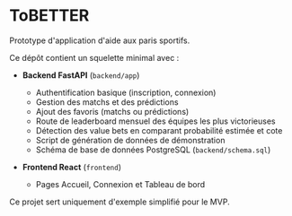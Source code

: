 # ToBETTER

Prototype d'application d'aide aux paris sportifs.

Ce dépôt contient un squelette minimal avec :

- **Backend FastAPI** (`backend/app`)
  - Authentification basique (inscription, connexion)
  - Gestion des matchs et des prédictions
  - Ajout des favoris (matchs ou prédictions)
  - Route de leaderboard mensuel des équipes les plus victorieuses
  - Détection des value bets en comparant probabilité estimée et cote
  - Script de génération de données de démonstration
  - Schéma de base de données PostgreSQL (`backend/schema.sql`)
  
- **Frontend React** (`frontend`)
  - Pages Accueil, Connexion et Tableau de bord

Ce projet sert uniquement d'exemple simplifié pour le MVP.
